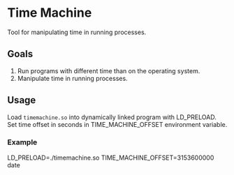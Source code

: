 # Time Machine 

Tool for manipulating time in running processes.

## Goals

1. Run programs with different time than on the operating system.
2. Manipulate time in running processes.

## Usage

Load `timemachine.so` into dynamically linked program with LD_PRELOAD. Set time offset in seconds in TIME_MACHINE_OFFSET environment variable.

### Example

LD_PRELOAD=./timemachine.so TIME_MACHINE_OFFSET=3153600000 date
